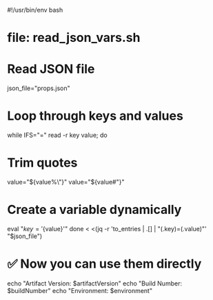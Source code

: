 #!/usr/bin/env bash
# file: read_json_vars.sh

# Read JSON file
json_file="props.json"

# Loop through keys and values
while IFS="=" read -r key value; do
  # Trim quotes
  value="${value%\"}"
  value="${value#\"}"
  # Create a variable dynamically
  eval "${key}='${value}'"
done < <(jq -r 'to_entries | .[] | "\(.key)=\(.value)"' "$json_file")

# ✅ Now you can use them directly
echo "Artifact Version: $artifactVersion"
echo "Build Number: $buildNumber"
echo "Environment: $environment"
